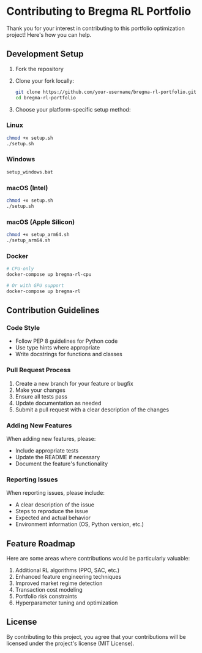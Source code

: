# Contributing to Bregma RL Portfolio

Thank you for your interest in contributing to this portfolio optimization project! Here's how you can help.

## Development Setup

1. Fork the repository
2. Clone your fork locally:
   ```bash
   git clone https://github.com/your-username/bregma-rl-portfolio.git
   cd bregma-rl-portfolio
   ```

3. Choose your platform-specific setup method:

### Linux
```bash
chmod +x setup.sh
./setup.sh
```

### Windows
```cmd
setup_windows.bat
```

### macOS (Intel)
```bash
chmod +x setup.sh
./setup.sh
```

### macOS (Apple Silicon)
```bash
chmod +x setup_arm64.sh
./setup_arm64.sh
```

### Docker
```bash
# CPU-only
docker-compose up bregma-rl-cpu

# Or with GPU support
docker-compose up bregma-rl
```

## Contribution Guidelines

### Code Style
- Follow PEP 8 guidelines for Python code
- Use type hints where appropriate
- Write docstrings for functions and classes

### Pull Request Process
1. Create a new branch for your feature or bugfix
2. Make your changes
3. Ensure all tests pass
4. Update documentation as needed
5. Submit a pull request with a clear description of the changes

### Adding New Features
When adding new features, please:
- Include appropriate tests
- Update the README if necessary
- Document the feature's functionality

### Reporting Issues
When reporting issues, please include:
- A clear description of the issue
- Steps to reproduce the issue
- Expected and actual behavior
- Environment information (OS, Python version, etc.)

## Feature Roadmap

Here are some areas where contributions would be particularly valuable:

1. Additional RL algorithms (PPO, SAC, etc.)
2. Enhanced feature engineering techniques
3. Improved market regime detection
4. Transaction cost modeling
5. Portfolio risk constraints
6. Hyperparameter tuning and optimization

## License

By contributing to this project, you agree that your contributions will be licensed under the project's license (MIT License).